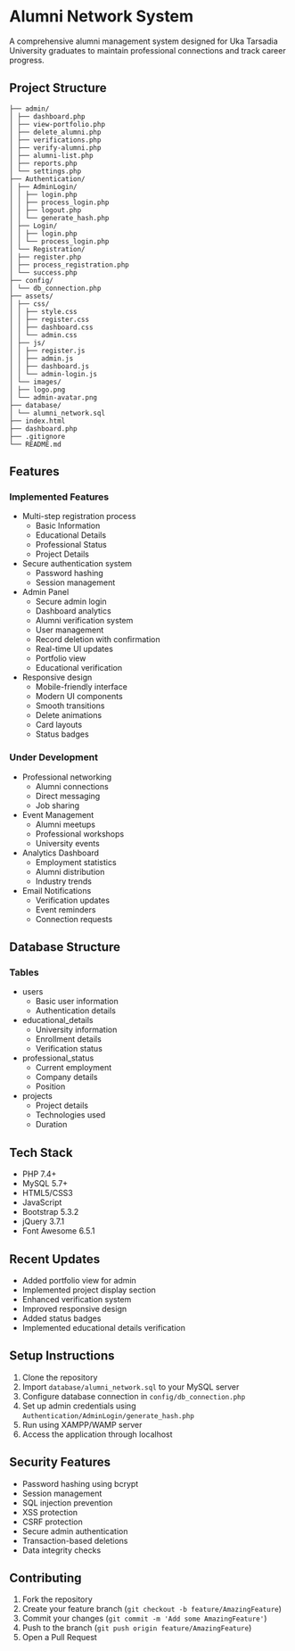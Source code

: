 # Alumni Network System

A comprehensive alumni management system designed for Uka Tarsadia University graduates to maintain professional connections and track career progress.

## Project Structure
```
├── admin/
│ ├── dashboard.php
│ ├── view-portfolio.php
│ ├── delete_alumni.php
│ ├── verifications.php
│ ├── verify-alumni.php
│ ├── alumni-list.php
│ ├── reports.php
│ └── settings.php
├── Authentication/
│ ├── AdminLogin/
│ │ ├── login.php
│ │ ├── process_login.php
│ │ ├── logout.php
│ │ └── generate_hash.php
│ ├── Login/
│ │ ├── login.php
│ │ └── process_login.php
│ └── Registration/
│ ├── register.php
│ ├── process_registration.php
│ └── success.php
├── config/
│ └── db_connection.php
├── assets/
│ ├── css/
│ │ ├── style.css
│ │ ├── register.css
│ │ ├── dashboard.css
│ │ └── admin.css
│ ├── js/
│ │ ├── register.js
│ │ ├── admin.js
│ │ ├── dashboard.js
│ │ └── admin-login.js
│ └── images/
│ ├── logo.png
│ └── admin-avatar.png
├── database/
│ └── alumni_network.sql
├── index.html
├── dashboard.php
├── .gitignore
└── README.md
```

## Features
### Implemented Features
- Multi-step registration process
  - Basic Information
  - Educational Details
  - Professional Status
  - Project Details
- Secure authentication system
  - Password hashing
  - Session management
- Admin Panel
  - Secure admin login
  - Dashboard analytics
  - Alumni verification system
  - User management
  - Record deletion with confirmation
  - Real-time UI updates
  - Portfolio view
  - Educational verification
- Responsive design
  - Mobile-friendly interface
  - Modern UI components
  - Smooth transitions
  - Delete animations
  - Card layouts
  - Status badges

### Under Development
- Professional networking
  - Alumni connections
  - Direct messaging
  - Job sharing
- Event Management
  - Alumni meetups
  - Professional workshops
  - University events
- Analytics Dashboard
  - Employment statistics
  - Alumni distribution
  - Industry trends
- Email Notifications
  - Verification updates
  - Event reminders
  - Connection requests

## Database Structure
### Tables
- users
  - Basic user information
  - Authentication details
- educational_details
  - University information
  - Enrollment details
  - Verification status
- professional_status
  - Current employment
  - Company details
  - Position
- projects
  - Project details
  - Technologies used
  - Duration

## Tech Stack
- PHP 7.4+
- MySQL 5.7+
- HTML5/CSS3
- JavaScript
- Bootstrap 5.3.2
- jQuery 3.7.1
- Font Awesome 6.5.1

## Recent Updates
- Added portfolio view for admin
- Implemented project display section
- Enhanced verification system
- Improved responsive design
- Added status badges
- Implemented educational details verification

## Setup Instructions
1. Clone the repository
2. Import `database/alumni_network.sql` to your MySQL server
3. Configure database connection in `config/db_connection.php`
4. Set up admin credentials using `Authentication/AdminLogin/generate_hash.php`
5. Run using XAMPP/WAMP server
6. Access the application through localhost

## Security Features
- Password hashing using bcrypt
- Session management
- SQL injection prevention
- XSS protection
- CSRF protection
- Secure admin authentication
- Transaction-based deletions
- Data integrity checks

## Contributing
1. Fork the repository
2. Create your feature branch (`git checkout -b feature/AmazingFeature`)
3. Commit your changes (`git commit -m 'Add some AmazingFeature'`)
4. Push to the branch (`git push origin feature/AmazingFeature`)
5. Open a Pull Request